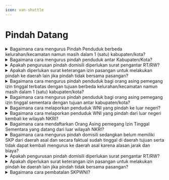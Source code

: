 ```yaml
---
icon: van-shuttle
---
```


# Pindah Datang

<details>

<summary>Bagaimana cara mengurus Pindah Penduduk berbeda kelurahan/kecamatan namun masih dalam 1 (satu) kabupaten/kota?</summary>

Berdasarkan ketentutan Pasal 25 ayat (3)Peraturan Presiden 96 Tahun 2018 bahwa syarat\
pengurusan pindah penduduk adalah Fotokopi KartuKeluarga, dengan tata caranya sebagai berikut:

**a.** WNI mengisi Formulir Pendaftaran PerpindahanPenduduk (F-1.03);\
**b.** WNI melampirkan fotokopi KK;\
**c.** Dalam hal penduduk menumpang KK, menyewarumah, kontrak dan kost perlu menyerahkan suratpernyataan tidak keberatan dari pemilik rumah;\
**d.** Apabila Kepala Keluarga dan seluruh anggotakeluarga pindah, maka Disdukcapil\
Kabupaten/Kota menerbitkan KK dengan nomorKK tetap;\
**e.** Dalam hal Kepala Keluarga tidak pindah, makaDisdukcapil Kabupaten/Kota menerbitkan KKdengan nomor KK tetap;\
**f.** Dalam hal Kepala Keluarga pindah namunanggota keluarga tidak pindah, maka Disdukcapilmenerbitkan KK dengan nomor KK baru;\
**g.** Dalam hal anggota keluarga yang tidak pindahdan tidak memenuhi syarat menjadi Kepala\
Keluarga maka ditumpangkan ke Kartu Keluargalainnya dan diterbitkan Kartu Keluarga karenamenumpang;\
**h.** Disdukcapil menarik KTP-el dan/atau KIA bagipenduduk yang pindah dan mengganti KTP-eldan/atau KIA dengan alamat baru;33\
**i.** Disdukcapil memusnahkan KTP-el dan/atau KIAalamat lama; dan\
**j.** Disdukcapil menerbitkan KK bagi penduduk yangpindah dengan alamat baru.

Catatan:\
a. Tidak perlu diterbitkan SKPWNI;

b. Untuk pelayanan online/daring, persyaratan yangdiscan/difoto untuk diunggah harus aslinya.

**Sumber rujukan:**

* Pasal 25 ayat (3) Peraturan Presiden Nomor 96  Tahun 2018 tentang Persyaratan dan Tata Cara  Pendaftaran Penduduk dan Pencatatan Sipil. ([link](https://peraturan.go.id/id/perpres-no-96-tahun-2018))
* Peraturan Menteri Dalam Negeri Nomor 109 Tahun  2019 tentang Formulir dan Buku Yang Digunakan  Dalam Administrasi Kependudukan. ([link](https://peraturan.go.id/id/permendagri-no-109-tahun-2019))
* Surat Edaran Dirjen Dukcapil Nomor  470/13287/Dukcapil Tanggal 28 September 2021  Tentang Jenis Layanan, Persyaratan dan  Penjelasan Pendaftaran Penduduk dan Pencatatan.

{% hint style="success" %}
Dibuat: 23 Juni 2025 10:00 WIB | Perubahan terakhir: 23 Juni 2025 10:00 WIB
{% endhint %}

</details>

<details>

<summary>Bagaimana cara mengurus pindah penduduk antar Kabupaten/Kota?</summary>

Berdasarkan ketentutan Pasal 25 ayat (3)Peraturan Presiden 96 Tahun 2018 bahwa syarat\
pengurusan pindah penduduk adalah Fotokopi KartuKeluarga. Penduduk mengurus penerbitan SuratKeterangan Pindah WNI (SKPWNI) dari Disdukcapildaerah asal selanjutnya SKPWNI diserahkan keDisdukcapil daerah tujuan untuk dilakukan penerbitanKK dan KTP-el/KIA dengan alamat baru.

**Tata cara mengurus SKPWNI dari daerah asal:**\
a. WNI mengisi Formulir Pendaftaran PerpindahanPenduduk (F-1.03);\
b. WNI melampirkan fotokopi KK;\
c. Dinas menerbitkan KK dengan nomor KK tetapapabila Kepala Keluarga tidak pindah;\
d. Dinas menerbitkan KK dengan nomor KK baruapabila Kepala Keluarga pindah namun anggotakeluarga tidak pindah;\
e. Dalam hal seluruh anggota keluarga masihberusia di bawah 17 tahun tidak pindah, maka\
diperlukan kepala keluarga yang telah dewasa.Solusinya adalah ada Saudara yang bersedia\
pindah menjadi Kepala Keluarga di dalamKeluarga ini atau anak-anak dimaksud dititipkan\
pada Kartu Keluarga saudaranya yang terdekatdengan membuat surat pernyataan bersedia\
menjadi wali;\
f. Disdukcapil menerbitkan SKPWNI bagi pendudukyang pindah; dan\
g. Disdukcapil tidak menarik KTPel dan/atau KIApenduduk yang pindah, karena KTPel dan/atauKIA ditarik di daerah tujuan.

**Catatan:**\
Untuk pelayanan online/Daring, persyaratan yangdiscan/difoto untuk diunggah harus aslinya.

**Tata cara ketika telah berada di daerah tujuan:**

a. WNI menyerahkan SKPWNI di DisdukcapilTujuan;\
b. Dalam hal WNI menumpang KK, menyewa rumah,kontrak dan kost perlu menyerahkan suratpernyataan tidak keberatan dari pemilik rumah ditempat layanan tujuan;\
c. WNI menyerahkan KTPel dan/atau KIA alamatlama untuk diterbitkan KTP-el dan/atau KIA\
dengan alamat baru; dan\
d. Dalam hal WNI secara faktual sudah berada didaerah tujuan dan belum mempunyai SKP\
maka Disdukcapil tujuan membantu komunikasimelalui media elektronik untuk pengurusan SKPdengan Disdukcapil daerah asal dilengkapi\
dengan:

1. WNI mengisi Formulir Pendaftaran\
   Perpindahan Penduduk (F-1.03);
2. WNI melampirkan fotokopi KK;
3. Dalam hal WNI tidak dapat melampirkan KK,   maka WNI dapat mengisi Formulir\
   Pendaftaran Perpindahan Penduduk (F-1.03)   secara lengkap dengan meminta informasi\
   NIK dan Nomor KK ke Disdukcapil daerah   tujuan. Disdukcapil daerah tujuan melakukan\
   pencarian data melalui SIAK Konsolidasi   untuk mengetahui NIK dan Nomor KK;
4. Dinas daerah tujuan membuat surat   permohonan kepada Disdukcapil daerah asal\
   agar melakukan penerbitan SKPWNI.   Permohonan ini dengan melampirkan Formulir\
   Pendaftaran Perpindahan Penduduk (F-1.03).

e. Disdukcapil menerbitkan KTP-el dan/atau KIAdengan alamat baru.\
f. Disdukcapil memusnahkan KTP-el dan/atau KIAalamat lama.

**Sumber rujukan:**

* Pasal 25 ayat (3) Peraturan Presiden Nomor 96  Tahun 2018 tentang Persyaratan dan Tata Cara  Pendaftaran Penduduk dan Pencatatan Sipil. ([link](https://peraturan.go.id/id/permendagri-no-108-tahun-2019))
* Pasal 31 Peraturan Menteri Dalam Negeri Nomor  108 Tahun 2019 Persyaratan dan Tata Cara  Pendaftaran Penduduk dan Pencatatan Sipil. ([link](https://peraturan.go.id/id/permendagri-no-108-tahun-2019))
* Peraturan Menteri Dalam Negeri Nomor 109 Tahun  2019 tentang Formulir dan Buku Yang Digunakan  Dalam Administrasi Kependudukan. ([link](https://peraturan.go.id/id/permendagri-no-109-tahun-2019))
* Surat Edaran Dirjen Dukcapil No.  470/13287/Dukcapil Tanggal 28 September 2021\
  Tentang Jenis Layanan, Persyaratan dan  Penjelasan Pendaftaran Penduduk dan Pencatatan sipil

{% hint style="success" %}
Dibuat: 23 Juni 2025 10:00 WIB | Perubahan terakhir: 23 Juni 2025 10:00 WIB
{% endhint %}

</details>

<details>

<summary>Apakah pengurusan pindah domisili diperlukan surat pengantar RT/RW?</summary>

Proses penerbitan SKPWNI telah diatur padaPeraturan Presiden Nomor 96 Tahun 2018 dan\
Peraturan Menteri Dalam Negeri Nomor 108 Tahun2019 bahwa pengurusan SKPWNI sudah tidakdiperlukan lagi pengantar RT/RW maupun kelurahan.

**Sumber rujukan:**

* Pasal 25 ayat (3) Peraturan Presiden Nomor 96  Tahun 2018 tentang Persyaratan dan Tata Cara  Pendaftaran Penduduk dan Pencatatan Sipil. ([link](https://peraturan.go.id/id/perpres-no-96-tahun-2018))
* Pasal 28 ayat (1) Peraturan Menteri Dalam Negeri  47\
  Nomor 108 Tahun 2019 Persyaratan dan Tata Cara  Pendaftaran Penduduk dan Pencatatan Sipil. ([link](https://peraturan.go.id/id/permendagri-no-108-tahun-2019))
* Surat Edaran Dirjen Dukcapil Nomor  471.12/18749/Dukcapil tanggal 10 Oktober 2018\
  tentang Pindah Datang Penduduk.

{% hint style="success" %}
Dibuat: 23 Juni 2025 10:00 WIB | Perubahan terakhir: 23 Juni 2025 10:00 WIB
{% endhint %}

</details>

<details>

<summary>Apakah diperlukan surat keterangan izin pasangan untuk melakukan pindah ke daerah lain jika pindah tidak bersama pasangan?</summary>

Proses penerbitan SKPWNI sebagaimana diaturpada Peraturan Presiden 96 Tahun 2018 dan\
Permendagri 108 Tahun 2019 bahwa pengurusanSKPWNI hanya mensyaratkan fotokopi Kartu Keluargadan tidak tercantum syarat surat keterangan izinpasangan.

**Sumber rujukan:**

* Pasal 25 ayat (3) Peraturan Presiden Nomor 96  Tahun 2018 tentang Persyaratan dan Tata Cara  Pendaftaran Penduduk dan Pencatatan Sipil. ([link](https://peraturan.go.id/id/perpres-no-96-tahun-2018))
* Pasal 28 ayat (1) Peraturan Menteri Dalam Negeri  Nomor 108 Tahun 2019 Persyaratan dan Tata Cara  Pendaftaran Penduduk dan Pencatatan Sipil. ([link](https://peraturan.go.id/id/permendagri-no-108-tahun-2019))
* Surat Edaran Dirjen Dukcapil Nomor  471.12/18749/Dukcapil tanggal 10 Oktober 2018\
  tentang Pindah Datang Penduduk.

{% hint style="success" %}
Dibuat: 23 Juni 2025 10:00 WIB | Perubahan terakhir: 23 Juni 2025 10:00 WIB
{% endhint %}

</details>

<details>

<summary>Bagaimana cara mengurus pindah penduduk bagi orang asing pemegang izin tinggal terbatas dengan tujuan berbeda kelurahan/kecamatan namun masih dalam 1 (satu) kabupaten/kota?</summary>

Berdasarkan ketentutan Pasal 27 ayat (3)Peraturan Presiden Nomor 96 Tahun 2018 bahwa\
syarat pengurusan pindah penduduk orang asingpemegang izin tinggal sementara adalah:\
a. Fotokopi surat keterangan tempat tinggal;\
b. Fotokopi Dokumen Perjalanan; dan\
c. Fotokopi kartu izin tinggal terbatas.\
\
Tata cara:\
a. OA mengisi F-1.03;\
b. OA melampirkan fotokopi SKTT, DokumenPerjalanan dan KITAS;\
c. Dalam hal OA menumpang KK, menyewa rumah,kontrak dan kost perlu menyerahkan surat pernyataan tidak keberatan dari pemilik rumah;d. Disdukcapil menarik SKTT bagi OA yang pindahdan mengganti SKTT dengan alamat baru; dan\
e. Disdukcapil menerbitkan SKTT bagi OA yangpindah dengan alamat baru.

Catatan:\
Tidak perlu diterbitkan SKP.

**Sumber rujukan:**

* Pasal 27 ayat (3) Peraturan Presiden Nomor 96  Tahun 2018 tentang Persyaratan dan Tata Cara  Pendaftaran Penduduk dan Pencatatan Sipil.
* Peraturan Menteri Dalam Negeri Nomor 109 Tahun  2019 tentang Formulir dan Buku Yang Digunakan  Dalam Administrasi Kependudukan.
* Surat Edaran Dirjen Dukcapil Nomor  470/13287/Dukcapil Tanggal 28 September 2021\
  Tentang Jenis Layanan, Persyaratan dan  Penjelasan Pendaftaran Penduduk dan Pencatatan  Sipil.

{% hint style="success" %}
Dibuat: 23 Juni 2025 10:00 WIB | Perubahan terakhir: 23 Juni 2025 10:00 WIB
{% endhint %}

</details>

<details>

<summary>Bagaimana cara mengurus pindah penduduk bagi orang asing pemegang izin tinggal sementara dengan tujuan antar kabupaten/kota?</summary>

Berdasarkan ketentutan Pasal 27 ayat (3)Peraturan Presiden Nomor 96 Tahun 2018 bahwa\
syarat pengurusan pindah penduduk orang asingpemegang izin tinggal sementara adalah:\
a. Fotokopi surat keterangan tempat tinggal;\
b. Fotokopi Dokumen Perjalanan; dan\
c. Fotokopi kartu izin tinggal terbatas.

Orang asing mengurus penerbitan SuratKeterangan Pindah (SKP) dari Disdukcapil daerah asalselanjutnya SKP diserahkan ke Disdukcapil daerahtujuan untuk dilakukan penerbitan SKTT yang baru.Tata cara mengurus SKP dari daerah asal:\
a. OA mengisi Formulir Pendaftaran PerpindahanPenduduk (F-1.03);\
b. OA melampirkan fotokopi SKTT, DokumenPerjalanan dan KITAS (ditambah);\
c. Disdukcapil menerbitkan SKP bagi OA yangpindah; dan\
d. Disdukcapil tidak menarik SKTT OA yang pindah,karena SKTT ditarik di daerah tujuan.

Tata cara mengurus pindah di daerah tujuan:\
a. OA menyerahkan SKP di Disdukcapi Tujuan\
b. Dalam hal OA menempati rumah orang lain,kontrak dan kost perlu menyerahkan surat\
pernyataan tidak keberatan dari pemilik rumah.c. OA menyerahkan SKTT alamat lama untukditerbitkan SKTT dengan alamat baru\
\
**Sumber rujukan:**

* Pasal 27 ayat (3) Peraturan Presiden Nomor 96  Tahun 2018 tentang Persyaratan dan Tata Cara  Pendaftaran Penduduk dan Pencatatan Sipil.
* Peraturan Menteri Dalam Negeri Nomor 109 Tahun  2019 tentang Formulir Dan Buku Yang Digunakan  Dalam Administrasi Kependudukan.
* Surat Dirjen Dukcapil yang ditujukan kepada Kepala  Dinas Dukcapil di Seluruh Indonesia Nomor  470/13287/Dukcapil tanggal 28 September 2021 hal  Jenis Layanan, Persyaratan dan Penjelasan  Pendaftaran Penduduk dan Pencatatan Sipil.

{% hint style="success" %}
Dibuat: 23 Juni 2025 10:00 WIB | Perubahan terakhir: 23 Juni 2025 10:00 WIB
{% endhint %}

</details>

<details>

<summary>Bagaimana cara melaporkan penduduk WNI yang pindah ke luar negeri?</summary>

Berdasarkan ketentutan Pasal 28 ayat (2)Peraturan Presiden Nomor 96 Tahun 2018 bahwa\
syarat pengurusan pindah WNI ke luar negeri adalahKartu Keluarga dan KTP-el, dengan tata cara sebagaiberikut:\
a. WNI mengisi Formulir Pendaftaran PerpindahanPenduduk (F-1.03);\
b. WNI menyerahkan KK, KTP-el dan/atau KIAkepada Disdukcapi;\
c. Disdukcapi menyerahkan SKPLN;\
d. Disdukcapi mengganti KK dan menerbitkan KKdengan nomor KK tetap apabila Kepala Keluargatidak pindah;\
e. Disdukcapi menerbitkan KK dengan nomor KKbaru apabila Kepala Keluarga pindah namun anggota keluarga tidak pindah; dan\
f. Dalam hal seluruh anggota keluarga masih berusiadi bawah 17 tahun tidak pindah, maka diperlukankepala keluarga yang telah dewasa. Solusinyaadalah ada Saudara yang bersedia pindah menjadiKepala Keluarga di dalam Keluarga ini atau anak-anak dimaksud dititipkan pada Kartu KeluargaSaudaranya yang terdekat dengan membuat suratpernyataan bersedia menjadi wali.

Catatan:&#x20;WNI yang telah pindah dan berstatus menetap di luar&#x20;negeri wajib melaporkan kepada Perwakilan RepublikIndonesia paling lambat 30 hari sejak kedatangannya\
sesuai Pasal 18 ayat (3) UU 23/2006.

**Sumber rujukan:**

* Pasal 18 ayat (3) Undang-Undang Nomor 23 Tahun  2006 tentang Administrasi Kependudukan.
* Pasal 28 ayat (2) Peraturan Presiden Nomor 96  Tahun 2018 tentang Persyaratan dan Tata Cara  Pendaftaran Penduduk dan Pencatatan Sipil.
* Peraturan Menteri Dalam Negeri Nomor 109 Tahun  2019 tentang Formulir dan Buku Yang Digunakan  Dalam Administrasi Kependudukan.
* Surat Edaran Dirjen Dukcapil No.  470/13287/Dukcapil Tanggal 28 September 2021\
  Tentang Jenis Layanan, Persyaratan dan  Penjelasan Pendaftaran Penduduk dan Pencatatan  Sipil.

{% hint style="success" %}
Dibuat: 23 Juni 2025 10:00 WIB | Perubahan terakhir: 23 Juni 2025 10:00 WIB
{% endhint %}

</details>

<details>

<summary>Bagaimana cara melaporkan penduduk WNI yang pindah dari luar negeri kembali ke wilayah NKRI?</summary>

Berdasarkan ketentutan Pasal 28 ayat (4)Peraturan Presiden Nomor 96 Tahun 2018 bahwa\
syarat pengurusan pindah WNI dari luar negeri adalahFotokopi Dokumen Perjalanan Republik Indonesiadan SKPLN dari Disdukcapi atau SKP dariperwakilan RI.\
Tata cara:\
a. WNI mengisi Formulir Pendaftaran PerpindahanPenduduk (F-1.03);\
b. WNI menyerahkan fotokopi Dokumen PerjalananRI/SPLP;\
c. WNI menyerahkan SKPLN dari Disdukcapi (yangpernah diterbitkan) atau SKP dari Perwakilan RIatau SPNIK atau surat pernyataan; dan\
d. Disdukcapi menerbitkan/mengaktifkan KK, KTP-eldan KIA sesuai alamat di dalam wilayah NKRI\\

\
Catatan:\
WNI yang datang dari luar negeri wajib melaporkankedatangannya kepada Instansi Pelaksana palinglambat 14 hari sejak tanggal kedatangan sesuai Pasal19 ayat (1) UU Nomor 23 Tahun 2006.

**Sumber rujukan:**

* Pasal 19 ayat (1) Undang-Undang Nomor 23 Tahun  2006 tentang Administrasi Kependudukan.
* Pasal 28 ayat (4) Peraturan Presiden Nomor 96  Tahun 2018 tentang Persyaratan dan Tata Cara  Pendaftaran Penduduk dan Pencatatan Sipil.
* Peraturan Menteri Dalam Negeri Nomor 109 Tahun  2019 tentang Formulir dan Buku Yang Digunakan  Dalam Administrasi Kependudukan.
* Surat Edaran Dirjen Dukcapil No.  470/13287/Dukcapil Tanggal 28 September 2021\
  Tentang Jenis Layanan, Persyaratan dan  Penjelasan Pendaftaran Penduduk dan Pencatatan  Sipil.

{% hint style="success" %}
Dibuat: 23 Juni 2025 10:00 WIB | Perubahan terakhir: 23 Juni 2025 10:00 WIB
{% endhint %}

</details>

<details>

<summary>Bagaimana cara mendaftarkan Orang Asing pemegang Izin Tinggal Sementara yang datang dari luar wilayah NKRI?</summary>

Berdasarkan ketentutan Pasal 28 ayat (5)Peraturan Presiden Nomor 96 Tahun 2018 bahwa\
syarat pengurusan pindah WNI dari luar negeri adalahFotokopi Dokumen Perjalanan dan Fotokopi KartuIzin Tinggal Terbatas\
Tata cara:\
a. OA mengisi Formulir Pendaftaran PerpindahanPenduduk (F-1.03);\\

b. OA menyerahkan fotokopi Dokumen Perjalanandan kartu izin tinggal terbatas;\
c. Dalam hal OA menumpang KK, menyewa rumah,kontrak dan kost perlu menyerahkan surat\
pernyataan tidak keberatan dari pemilik rumah; dan\
d. Disdukcapil menerbitkan Surat KeteranganTempat Tinggal dengan masa berlaku sesuai izintinggal terbatas.\
Catatan:\
OA wajib melaporkan kepada Instansi Pelaksanapaling lambat 14 (empat belas) hari sejak diterbitkanITAS sebagai dasar penerbitan SKTT sesuai Pasal 20ayat (1) UU 23/2006.

**Sumber rujukan:**

* Pasal 20 ayat (1) Undang-undang Nomor 23 Tahun  2006 tentang Administrasi Kependudukan.
* Pasal 28 ayat (5) Peraturan Presiden Nomor 96  Tahun 2018 tentang Persyaratan dan Tata Cara  Pendaftaran Penduduk dan Pencatatan Sipil.
* Peraturan Menteri Dalam Negeri Nomor 109 Tahun  2019 tentang Formulir dan Buku Yang Digunakan  Dalam Administrasi Kependudukan.
* Surat Edaran Dirjen Dukcapil Nomor  470/13287/Dukcapil Tanggal 28 September 2021\
  Tentang Jenis Layanan, Persyaratan dan  Penjelasan Pendaftaran Penduduk dan Pencatatan  Sipil.

{% hint style="success" %}
Dibuat: 23 Juni 2025 10:00 WIB | Perubahan terakhir: 23 Juni 2025 10:00 WIB
{% endhint %}

</details>

<details>

<summary>Bagaimana cara mengurus pindah domisili sedangkan belum memiliki SKP dari daerah asal dan secara faktual sudah tinggal di daerah tujuan serta tidak dapat kembali mengurus ke daerah asal karena alasan jarak dan biaya?</summary>

Jika secara faktual penduduk telah tinggal didaerah tujuan dan belum mengurus SKPWNI karenaterkendala seperti karena jarak jauh dan biaya yangmahal maka pengurusan SKPWNI dapat dibantu olehDisdukcapil daerah tujuan sesuai amanat Pasal 31Peraturan Menteri Dalam Negeri 108 Tahun 2019,“Dalam hal Penduduk secara faktual telah berdomisili\
di Kabupaten/Kota daerah tujuan, DisdukcapilKaupaten/Kota atau UPT Disdukcapil Kabupaten/Kotadaerah tujuan membantu komunikasi pengurusan SKPmelalui surat elektronik atau media elektronik lainnyake Disdukcapil Kabupaten/Kota daerah asal guna\
mendapatkan SKP”.

**Sumber rujukan:**

* Pasal 31 Peraturan Menteri Dalam Negeri Nomor 108  Tahun 2019 Persyaratan dan Tata Cara Pendaftaran  Penduduk dan Pencatatan Sipil. ([link](https://peraturan.go.id/id/permendagri-no-108-tahun-2019))

{% hint style="success" %}
Dibuat: 23 Juni 2025 10:00 WIB | Perubahan terakhir: 23 Juni 2025 10:00 WIB
{% endhint %}

</details>

<details>

<summary>Apakah pengurusan pindah domisili diperlukan surat pengantar RT/RW?</summary>

Proses penerbitan SKPWNI telah diatur padaPeraturan Presiden Nomor 96 Tahun 2018 dan\
Peraturan Menteri Dalam Negeri Nomor 108 Tahun2019 bahwa pengurusan SKPWNI sudah tidakdiperlukan lagi pengantar RT/RW maupun kelurahan.

**Sumber rujukan:**

* Pasal 25 ayat (3) Peraturan Presiden Nomor 96  Tahun 2018 tentang Persyaratan dan Tata Cara  Pendaftaran Penduduk dan Pencatatan Sipil. ([link](https://peraturan.go.id/id/perpres-no-96-tahun-2018))
* Pasal 28 ayat (1) Peraturan Menteri Dalam Negeri  Nomor 108 Tahun 2019 Persyaratan dan Tata Cara  Pendaftaran Penduduk dan Pencatatan Sipil. ([link](https://peraturan.go.id/id/permendagri-no-108-tahun-2019))
* Surat Edaran Dirjen Dukcapil Nomor  471.12/18749/Dukcapil tanggal 10 Oktober 2018\
  tentang Pindah Datang Penduduk.

{% hint style="success" %}
Dibuat: 23 Juni 2025 10:00 WIB | Perubahan terakhir: 23 Juni 2025 10:00 WIB
{% endhint %}

</details>

<details>

<summary>Apakah diperlukan surat keterangan izin pasangan untuk melakukan pindah ke daerah lain jika pindah tidak bersama pasangan?</summary>

Proses penerbitan SKPWNI sebagaimana diaturpada Peraturan Presiden 96 Tahun 2018 dan\
Permendagri 108 Tahun 2019 bahwa pengurusanSKPWNI hanya mensyaratkan fotokopi Kartu Keluargadan tidak tercantum syarat surat keterangan izinpasangan.\
\
**Sumber rujukan:**

* Pasal 25 ayat (3) Peraturan Presiden Nomor 96  Tahun 2018 tentang Persyaratan dan Tata Cara  Pendaftaran Penduduk dan Pencatatan Sipil. ([link](https://peraturan.go.id/id/perpres-no-96-tahun-2018))
* Pasal 28 ayat (1) Peraturan Menteri Dalam Negeri  Nomor 108 Tahun 2019 Persyaratan dan Tata Cara  Pendaftaran Penduduk dan Pencatatan Sipil. ([link](https://peraturan.go.id/id/permendagri-no-108-tahun-2019))

{% hint style="success" %}
Dibuat: 23 Juni 2025 10:00 WIB | Perubahan terakhir: 23 Juni 2025 10:00 WIB
{% endhint %}

</details>

<details>

<summary>Bagaimana cara pembatalan SKPWNI?</summary>

Sesuai pasal 38 Peraturan Menteri DalamNegeri Nomor 108 Tahun 2019 bahwa pembatalan\
SKWNI dapat dilakukan dengan membawa KK, KTPel, KIA dan SKPWNI ke Disdukcapil tempat penerbitanSKPWNI untuk dilakukan pembatalan dokumenpendaftaran penduduk dalam hal ini SKPWNIberdasarkan berita acara.

**Sumber rujukan:**

* Pasal 38 Peraturan Menteri Dalam Negeri Nomor  108 Tahun 2019 Persyaratan dan Tata Cara  Pendaftaran Penduduk dan Pencatatan Sipil. ([link](https://peraturan.go.id/id/permendagri-no-108-tahun-2019))
* Sumber data: Pelaporan masalah pada lapor.go.id.

{% hint style="success" %}
Dibuat: 23 Juni 2025 10:00 WIB | Perubahan terakhir: 23 Juni 2025 10:00 WIB
{% endhint %}

</details>
